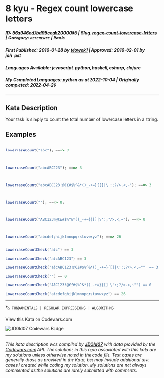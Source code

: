 # 8 kyu - Regex count lowercase letters

##### **ID**: [56a946cd7bd95ccab2000055](https://www.codewars.com/kata/56a946cd7bd95ccab2000055) | **Slug**: [regex-count-lowercase-letters](https://www.codewars.com/kata/56a946cd7bd95ccab2000055) | **Category**: `REFERENCE` | **Rank**: <span style="color:white">8 kyu</span>

##### **First Published**: 2016-01-28 ***by*** [tdowek1](https://www.codewars.com/users/tdowek1) | **Approved**: 2016-02-01 ***by*** [joh_pot](https://www.codewars.com/users/joh_pot)

##### **Languages Available**: javascript, python, haskell, csharp, clojure

##### **My Completed Languages**: python ***as at*** 2022-10-04 | **Originally completed**: 2022-04-26

---

## Kata Description


Your task is simply to count the total number of lowercase letters in a string.



## Examples



```javascript

lowercaseCount("abc"); ===> 3



lowercaseCount("abcABC123"); ===> 3



lowercaseCount("abcABC123!@€£#$%^&*()_-+=}{[]|\':;?/>.<,~"); ===> 3



lowercaseCount(""); ===> 0;



lowercaseCount("ABC123!@€£#$%^&*()_-+=}{[]|\':;?/>.<,~"); ===> 0



lowercaseCount("abcdefghijklmnopqrstuvwxyz"); ===> 26

```

```csharp

LowercaseCountCheck("abc") == 3

LowercaseCountCheck("abcABC123") == 3

LowercaseCountCheck("abcABC123!@€£#$%^&*()_-+=}{[]|\':;?/>.<,~"") == 3

LowercaseCountCheck("") == 0

LowercaseCountCheck("ABC123!@€£#$%^&*()_-+=}{[]|\':;?/>.<,~"") == 0

LowercaseCountCheck("abcdefghijklmnopqrstuvwxyz") == 26

```

---


🏷 `FUNDAMENTALS | REGULAR EXPRESSIONS | ALGORITHMS`


[View this Kata on Codewars.com](https://www.codewars.com/kata/56a946cd7bd95ccab2000055)

![](https://www.codewars.com/users/jdold07/badges/large "JDOld07 Codewars Badge")

---

###### *This Kata description was compiled by [**JDOld07**](https://tpstech.dev) with data provided by the [Codewars.com](https://www.codewars.com) API.  The solutions in this repo associated with this kata are my solutions unless otherwise noted in the code file.  Test cases are generally those as provided in the Kata, but may include additional test cases I created while coding my solution.  My solutions are not always commented as the solutions are rarely submitted with comments.*
